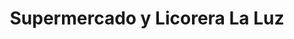 ---
title: "Supermercado y Licorera La Luz"
url: /san-juan-de-tibas/supermercado-y-licorera-la-luz/
shop: comodidad
---